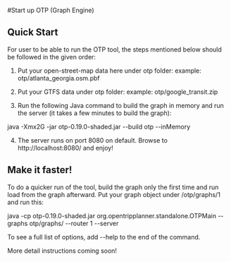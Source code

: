 #Start up OTP (Graph Engine)
## Quick Start

For user to be able to run the OTP tool, the steps mentioned below should be followed in the given order:

1) Put your open-street-map data here under otp folder:
    example: otp/atlanta_georgia.osm.pbf

2) Put your GTFS data under otp folder:
    example: otp/google_transit.zip

3) Run the following Java command to build the graph in memory and run the server (it takes a few minutes to build the graph):

  java -Xmx2G -jar otp-0.19.0-shaded.jar --build otp --inMemory

4) The server runs on port 8080 on default. Browse to http://localhost:8080/ and enjoy!

## Make it faster!

To do a quicker run of the tool, build the graph only the first time and run load from the graph afterward. 
Put your graph object under /otp/graphs/1 and run this:

java -cp otp-0.19.0-shaded.jar org.opentripplanner.standalone.OTPMain --graphs otp/graphs/ --router 1 --server

To see a full list of options, add --help to the end of the command.

More detail instructions coming soon!

